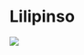 # Lilipinso
 <img src="https://repository-images.githubusercontent.com/560892800/1bdffeb8-348b-4045-b9db-bf1a3c35263d">
